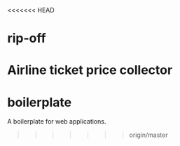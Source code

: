 <<<<<<< HEAD
# rip-off
Airline ticket price collector
=======
# boilerplate
A boilerplate for web applications.
>>>>>>> origin/master
